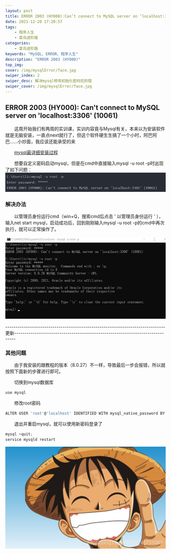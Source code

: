 ```yaml
---
layout: post
title: ERROR 2003 (HY000):Can’t connect to MySQL server on ‘localhost:3306’ (10061)
date: 2021-12-20 17:20:57
tags: 
    - 程序人生
    - 菜鸟进阶路
categories:
    - 菜鸟进阶路
keywords: "MySQL、ERROR、程序人生"
description: "ERROR 2003 (HY000)"
top_img: 
cover: /img/mysqlError/face.jpg
swiper_index: 2
swiper_desc: 解决mysql修改初始化密码犯的错
swiper_cover: /img/mysqlError/face.jpg
---
```


## ERROR 2003 (HY000): Can't connect to MySQL server on 'localhost:3306' (10061)

&emsp;&emsp;这周开始我们有两周的实训课，实训内容竟与Mysql有关，本来以为安装软件就是无脑安装，一直点next就行了，但这个软件硬生生搞了一个小时，阿巴阿巴……小炒面，我应该还能承受的来 

&emsp;&emsp;[mysql最详细安装过程](https://www.cnblogs.com/Nefeltari/p/5952387.html)

&emsp;&emsp;想要自定义密码启动mysql，但是在cmd中直接输入mysql -u root -p时出现了如下问题：
<img src="/img/mysqlError/1.png"/>


### 解决办法

&emsp;&emsp;以管理员身份运行cmd（win+Q，搜索cmd后点击 ' 以管理员身份运行 ' ），输入net start mysql，启动成功后，回到刚刚输入mysql -u root -p的cmd中再次执行，就可以正常操作了。

<img src="/img/mysqlError/2.png"/>

------------------------------------------------------------------------------更新------------------------------------------------------------------------------

### 其他问题

&emsp;&emsp;由于我安装的跟教程的版本（8.0.27）不一样，导致最后一步会报错，所以就按照下面新的步骤进行即可。

&emsp;&emsp;切换到mysql数据库

```javascript
use mysql
```
&emsp;&emsp;修改root密码
```javascript
ALTER USER 'root'@'localhost' IDENTIFIED WITH mysql_native_password BY '123456';
```
&emsp;&emsp;退出并重启mysql，就可以使用新密码登录了

```javascript
mysql >quit;
service mysqld restart
```
<img src="/img/blog.png"/>



